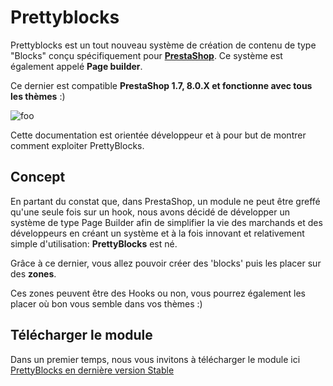 # Prettyblocks

Prettyblocks est un tout nouveau système de création de contenu de type "Blocks" conçu spécifiquement pour [**PrestaShop**](https://www.prestashop-project.org). Ce système est également appelé **Page builder**. 

Ce dernier est compatible **PrestaShop 1.7, 8.0.X et fonctionne avec tous les thèmes** :) 


<img :src="$withBase('/hello-prettyblocks.png')" alt="foo" class="width: 100%">

Cette documentation est orientée développeur et à pour but de montrer comment exploiter PrettyBlocks. 

## Concept

En partant du constat que, dans PrestaShop, un module ne peut être greffé qu'une seule fois sur un hook, nous avons décidé de développer un système de type Page Builder
afin de simplifier la vie des marchands et des développeurs en créant un système et à la fois innovant et relativement simple d'utilisation: **PrettyBlocks** est né. 

Grâce à ce dernier, vous allez pouvoir créer des 'blocks' puis les placer sur des **zones**.

Ces zones peuvent être des Hooks ou non, vous pourrez également les placer où bon vous semble dans vos thèmes :) 

## Télécharger le module

Dans un premier temps, nous vous invitons à télécharger le module ici [PrettyBlocks en dernière version Stable](https://github.com/PrestaSafe/prettyblocks)